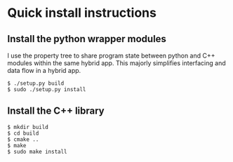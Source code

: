 # Quick install instructions

## Install the python wrapper modules

I use the property tree to share program state between python and C++
modules within the same hybrid app.  This majorly simplifies
interfacing and data flow in a hybrid app.

    $ ./setup.py build
    $ sudo ./setup.py install

## Install the C++ library

    $ mkdir build
    $ cd build
    $ cmake ..
    $ make
    $ sudo make install